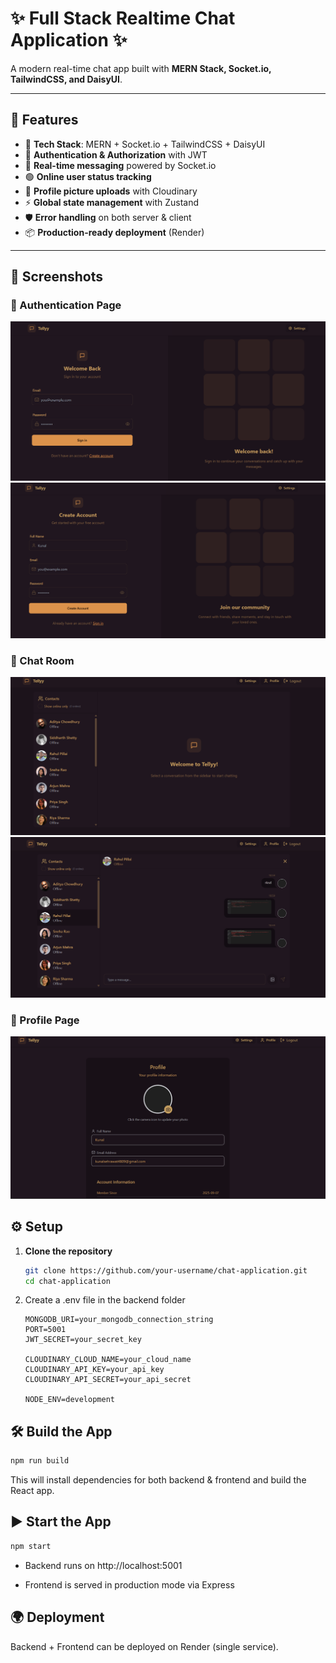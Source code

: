 # ✨ Full Stack Realtime Chat Application ✨

A modern real-time chat app built with **MERN Stack, Socket.io, TailwindCSS, and DaisyUI**.

---

## 🚀 Features

- 🌟 **Tech Stack**: MERN + Socket.io + TailwindCSS + DaisyUI  
- 🔐 **Authentication & Authorization** with JWT  
- 💬 **Real-time messaging** powered by Socket.io  
- 🟢 **Online user status tracking**  
- 📂 **Profile picture uploads** with Cloudinary   
- ⚡ **Global state management** with Zustand  
- 🛡 **Error handling** on both server & client  
- 📦 **Production-ready deployment** (Render) 

---

## 📸 Screenshots

### 🔐 Authentication Page
![Login Page](frontend/public/login_page.png)
![Signin Page](frontend/public/Signin_page.png)

### 💬 Chat Room
![Chat Room](frontend/public/front_page2.png)
![Chat Room](frontend/public/front_page1.png)

### 👤 Profile Page
![Profile Page](frontend/public/profile.png)

## ⚙️ Setup

1. **Clone the repository**
   ```bash
   git clone https://github.com/your-username/chat-application.git
   cd chat-application

2. Create a .env file in the backend folder
   ```env
   MONGODB_URI=your_mongodb_connection_string
   PORT=5001
   JWT_SECRET=your_secret_key

   CLOUDINARY_CLOUD_NAME=your_cloud_name
   CLOUDINARY_API_KEY=your_api_key
   CLOUDINARY_API_SECRET=your_api_secret

   NODE_ENV=development

## 🛠 Build the App
   ```bash
   npm run build
  ```
  This will install dependencies for both backend & frontend and build the React app.
  
## ▶️ Start the App
   ```bash
   npm start
   ```
 - Backend runs on http://localhost:5001

 - Frontend is served in production mode via Express

## 🌍 Deployment

   Backend + Frontend can be deployed on Render (single service).

